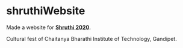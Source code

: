 # shruthiWebsite

Made a website for [**Shruthi 2020**](https://akhilanandsirra.github.io/shruthiWebsite/).

Cultural fest of Chaitanya Bharathi Institute of Technology, Gandipet. 
